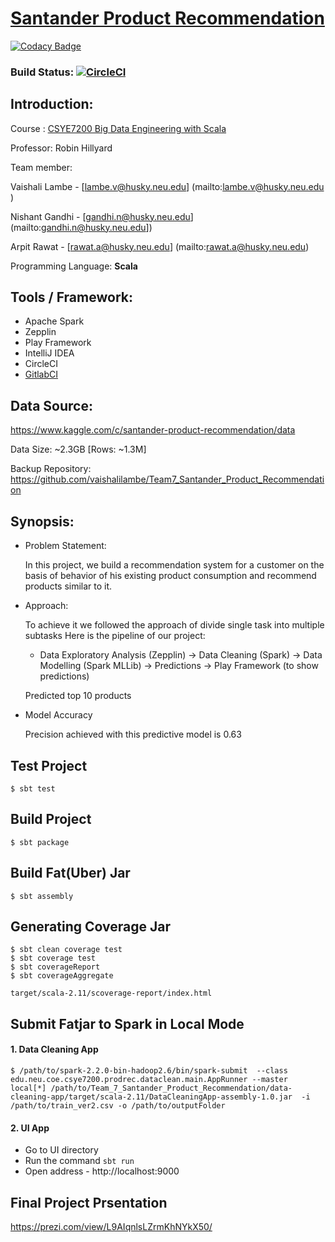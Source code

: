 # [Santander Product Recommendation](https://www.kaggle.com/c/santander-product-recommendation/data)
[![Codacy Badge](https://api.codacy.com/project/badge/Grade/3dcce2c12f2649b0bcf3ec036c8456e2)](https://www.codacy.com/app/lambe.v/Team7_Santander_Product_Recommendation?utm_source=github.com&amp;utm_medium=referral&amp;utm_content=vaishalilambe/Team7_Santander_Product_Recommendation&amp;utm_campaign=Badge_Grade)

### Build Status: [![CircleCI](https://circleci.com/gh/vaishalilambe/Team7_Santander_Product_Recommendation.svg?style=svg)](https://circleci.com/gh/vaishalilambe/Team7_Santander_Product_Recommendation)


## Introduction:

Course : [CSYE7200 Big Data Engineering with Scala](https://www.coursicle.com/neu/courses/CSYE/7200/)

Professor: Robin Hillyard

Team member:

Vaishali Lambe - [lambe.v@husky.neu.edu] (mailto:lambe.v@husky.neu.edu )

Nishant Gandhi - [gandhi.n@husky.neu.edu] (mailto:gandhi.n@husky.neu.edu])

Arpit Rawat - [rawat.a@husky.neu.edu] (mailto:rawat.a@husky.neu.edu)

Programming Language: **Scala**

## Tools / Framework: 
 - Apache Spark
 - Zepplin
 - Play Framework
 - IntelliJ IDEA
 - CircleCI
 - [GitlabCI](https://gitlab.com/nishantgandhi99/Team_7_Santander_Product_Recommendation) 

## Data Source: 

https://www.kaggle.com/c/santander-product-recommendation/data

Data Size: ~2.3GB [Rows: ~1.3M]

Backup Repository: https://github.com/vaishalilambe/Team7_Santander_Product_Recommendation

## Synopsis:

- Problem Statement:

  In this project, we build a recommendation system for a customer on the basis of behavior of his existing product consumption and recommend products similar to it.

- Approach:

  To achieve it we followed the approach of divide single task into multiple subtasks
  Here is the pipeline of our project:
    - Data Exploratory Analysis (Zepplin) -> Data Cleaning (Spark) -> Data Modelling (Spark MLLib) -> Predictions -> Play Framework (to show predictions)

  Predicted top 10 products 

- Model Accuracy

  Precision achieved with this predictive model is 0.63

## Test Project

	$ sbt test

## Build Project

	$ sbt package

## Build Fat(Uber) Jar

	$ sbt assembly

## Generating Coverage Jar

	$ sbt clean coverage test
	$ sbt coverage test
	$ sbt coverageReport
	$ sbt coverageAggregate

	target/scala-2.11/scoverage-report/index.html

## Submit Fatjar to Spark in Local Mode

#### 1. Data Cleaning App

	$ /path/to/spark-2.2.0-bin-hadoop2.6/bin/spark-submit  --class edu.neu.coe.csye7200.prodrec.dataclean.main.AppRunner --master local[*] /path/to/Team_7_Santander_Product_Recommendation/data-cleaning-app/target/scala-2.11/DataCleaningApp-assembly-1.0.jar  -i /path/to/train_ver2.csv -o /path/to/outputFolder

#### 2. UI App
 - Go to UI directory
 - Run the command `sbt run`
 - Open address -  http://localhost:9000

## Final Project Prsentation

https://prezi.com/view/L9AIqnlsLZrmKhNYkX50/